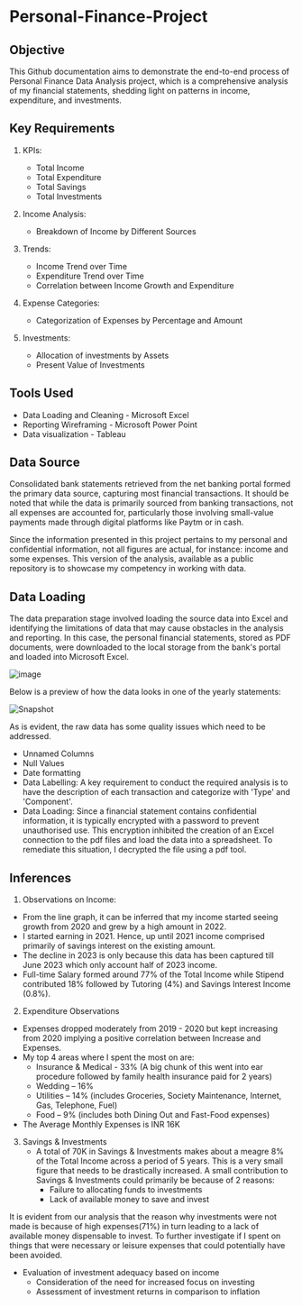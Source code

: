 # Personal-Finance-Project

## Objective
This Github documentation aims to demonstrate the end-to-end process of Personal Finance Data Analysis project, which is a comprehensive analysis of my financial statements, shedding light on patterns in income, expenditure, and investments.

## Key Requirements
1. KPIs:
   - Total Income
   - Total Expenditure
   - Total Savings
   - Total Investments

2. Income Analysis:
   - Breakdown of Income by Different Sources

3. Trends:
   - Income Trend over Time
   - Expenditure Trend over Time
   - Correlation between Income Growth and Expenditure

4. Expense Categories:
   - Categorization of Expenses by Percentage and Amount

5. Investments:
   - Allocation of investments by Assets
   - Present Value of Investments

## Tools Used
- Data Loading and Cleaning - Microsoft Excel
- Reporting Wireframing - Microsoft Power Point
- Data visualization - Tableau

## Data Source
Consolidated bank statements retrieved from the net banking portal formed the primary data source, capturing most financial transactions. It should be noted that while the data is primarily sourced from banking transactions, not all expenses are accounted for, particularly those involving small-value payments made through digital platforms like Paytm or in cash.

Since the information presented in this project pertains to my personal and confidential information, not all figures are actual, for instance: income and some expenses. This version of the analysis, available as a public repository is to showcase my competency in working with data.

## Data Loading
The data preparation stage involved loading the source data into Excel and identifying the limitations of data that may cause obstacles in the analysis and reporting. 
In this case, the personal financial statements, stored as PDF documents, were downloaded to the local storage from the bank's portal and loaded into Microsoft Excel.

![image](https://github.com/tusharkalal20/Personal-Finance-Project/assets/67863411/a6b9da25-5515-4b95-95cb-d3faa0ad36fd)


Below is a preview of how the data looks in one of the yearly statements:

![Snapshot](https://github.com/tusharkalal20/Personal-Finance-Project/assets/67863411/f2bf68ed-5cf6-466c-8f0a-70d9edfc0837)


As is evident, the raw data has some quality issues which need to be addressed.
- Unnamed Columns
- Null Values
- Date formatting
- Data Labelling: A key requirement to conduct the required analysis is to have the description of each transaction and categorize with 'Type' and 'Component'.
- Data Loading: Since a financial statement contains confidential information, it is typically encrypted with a password to prevent unauthorised use. This encryption inhibited the creation of an Excel connection to the pdf files and load the data into a spreadsheet. To remediate this situation, I decrypted the file using a pdf tool.

## Inferences
1. Observations on Income: 
- From the line graph, it can be inferred that my income started seeing growth from 2020 and grew by a high amount in 2022. 
- I started earning in 2021. Hence, up until 2021 income comprised primarily of savings interest on the existing amount. 
- The decline in 2023 is only because this data has been captured till June 2023 which only account half of 2023 income.
- Full-time Salary formed around 77% of the Total Income while Stipend contributed 18% followed by Tutoring (4%) and Savings Interest Income (0.8%).


2. Expenditure Observations
- Expenses dropped moderately from 2019 - 2020 but kept increasing from 2020 implying a positive correlation between Increase and Expenses.
- My top 4 areas where I spent the most on are:
   - Insurance & Medical - 33% (A big chunk of this went into ear procedure followed by family health insurance paid for 2 years)
   - Wedding – 16%
   - Utilities – 14% (includes Groceries, Society Maintenance, Internet, Gas, Telephone, Fuel)
   - Food – 9% (includes both Dining Out and Fast-Food expenses)
- The Average Monthly Expenses is INR 16K


3. Savings & Investments
   - A total of 70K in Savings & Investments makes about a meagre 8% of the Total Income across a period of 5 years. This is a very small figure that needs to be drastically increased. A small contribution to Savings & Investments could primarily be because of 2 reasons:
      - Failure to allocating funds to investments
      - Lack of available money to save and invest

It is evident from our analysis that the reason why investments were not made is because of high expenses(71%) in turn leading to a lack of available money dispensable to invest. To further investigate if I spent on things that were necessary or leisure expenses that could potentially have been avoided. 

- Evaluation of investment adequacy based on income
   - Consideration of the need for increased focus on investing
   - Assessment of investment returns in comparison to inflation
